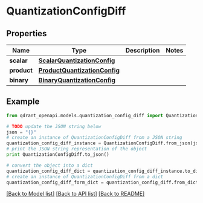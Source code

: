 # QuantizationConfigDiff


## Properties
Name | Type | Description | Notes
------------ | ------------- | ------------- | -------------
**scalar** | [**ScalarQuantizationConfig**](ScalarQuantizationConfig.md) |  | 
**product** | [**ProductQuantizationConfig**](ProductQuantizationConfig.md) |  | 
**binary** | [**BinaryQuantizationConfig**](BinaryQuantizationConfig.md) |  | 

## Example

```python
from qdrant_openapi.models.quantization_config_diff import QuantizationConfigDiff

# TODO update the JSON string below
json = "{}"
# create an instance of QuantizationConfigDiff from a JSON string
quantization_config_diff_instance = QuantizationConfigDiff.from_json(json)
# print the JSON string representation of the object
print QuantizationConfigDiff.to_json()

# convert the object into a dict
quantization_config_diff_dict = quantization_config_diff_instance.to_dict()
# create an instance of QuantizationConfigDiff from a dict
quantization_config_diff_form_dict = quantization_config_diff.from_dict(quantization_config_diff_dict)
```
[[Back to Model list]](../README.md#documentation-for-models) [[Back to API list]](../README.md#documentation-for-api-endpoints) [[Back to README]](../README.md)


